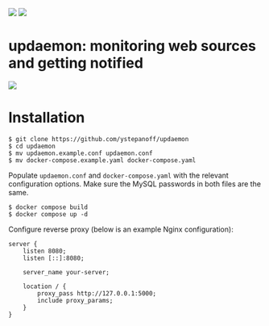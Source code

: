 ![](https://img.shields.io/badge/python-v3.9-blue)
![](https://img.shields.io/github/license/ystepanoff/updaemon)

# updaemon: monitoring web sources and getting notified

![](https://i.imgur.com/INQyb8C.png)

# Installation

```
$ git clone https://github.com/ystepanoff/updaemon
$ cd updaemon
$ mv updaemon.example.conf updaemon.conf
$ mv docker-compose.example.yaml docker-compose.yaml
```

Populate `updaemon.conf` and `docker-compose.yaml` with the relevant configuration options. Make sure the MySQL passwords in both files are the same.

```
$ docker compose build
$ docker compose up -d
```

Configure reverse proxy (below is an example Nginx configuration):

```
server {
    listen 8080;
    listen [::]:8080;

    server_name your-server;

    location / {
        proxy_pass http://127.0.0.1:5000;
        include proxy_params;
    }
}
```
